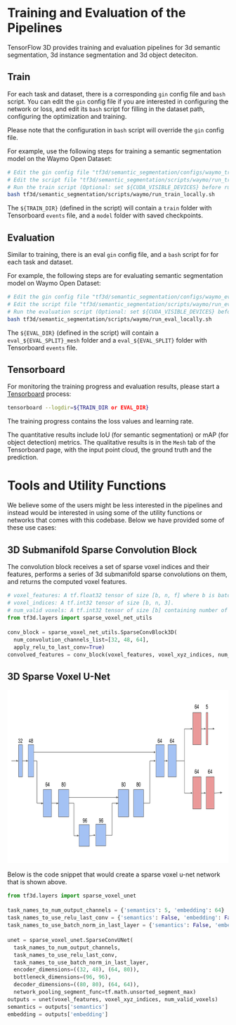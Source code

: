 # Training and Evaluation of the Pipelines

TensorFlow 3D provides training and evaluation pipelines for 3d semantic
segmentation, 3d instance segmentation and 3d object deteciton.

## Train

For each task and dataset, there is a corresponding `gin` config file and `bash`
script. You can edit the `gin` config file if you are interested in configuring
the network or loss, and edit its `bash` script for filling in the dataset path,
configuring the optimization and training.

Please note that the configuration in `bash` script will override the `gin`
config file.

For example, use the following steps for training a semantic segmentation model 
on the Waymo Open Dataset:

```bash
# Edit the gin config file "tf3d/semantic_segmentation/configs/waymo_train.gin"
# Edit the script file "tf3d/semantic_segmentation/scripts/waymo/run_train_locally.sh"
# Run the train script (Optional: set ${CUDA_VISIBLE_DEVICES} before running)
bash tf3d/semantic_segmentation/scripts/waymo/run_train_locally.sh
```

The `${TRAIN_DIR}` (defined in the script) will contain a `train` folder with
Tensorboard `events` file, and a `model` folder with saved checkpoints.

## Evaluation

Similar to training, there is an eval `gin` config file, and a `bash` script for
for each task and dataset.

For example, the following steps are for evaluating semantic segmentation model
on Waymo Open Dataset:

```bash
# Edit the gin config file "tf3d/semantic_segmentation/configs/waymo_eval.gin"
# Edit the script file "tf3d/semantic_segmentation/scripts/waymo/run_eval_locally.sh"
# Run the evaluation script (Optional: set ${CUDA_VISIBLE_DEVICES} before running)
bash tf3d/semantic_segmentation/scripts/waymo/run_eval_locally.sh
```

The `${EVAL_DIR}` (defined in the script) will contain a
`eval_${EVAL_SPLIT}_mesh` folder and a `eval_${EVAL_SPLIT}` folder with
Tensorboard `events` file.

## Tensorboard

For monitoring the training progress and evaluation results, please start a
[Tensorboard](https://www.tensorflow.org/tensorboard) process:

```bash
tensorboard --logdir=${TRAIN_DIR or EVAL_DIR}
```

The training progress contains the loss values and learning rate.

The quantitative results include IoU (for semantic segmentation) or mAP (for
object detection) metrics. The qualitative results is in the `Mesh` tab of the
Tensorboard page, with the input point cloud, the ground truth and the
prediction.

# Tools and Utility Functions

We believe some of the users might be less interested in the pipelines and 
instead would be interested in using some of the utility functions or networks 
that comes with this codebase. Below we have provided some of these use cases:

## 3D Submanifold Sparse Convolution Block

The convolution block receives a set of sparse voxel indices and their features,
performs a series of 3d submanifold sparse convolutions on them, and returns the
computed voxel features.

```python
# voxel_features: A tf.float32 tensor of size [b, n, f] where b is batch size, n is the number of voxels and f is the feature size.
# voxel_indices: A tf.int32 tensor of size [b, n, 3].
# num_valid voxels: A tf.int32 tensor of size [b] containing number of valid voxels in each of the batch examples.
from tf3d.layers import sparse_voxel_net_utils

conv_block = sparse_voxel_net_utils.SparseConvBlock3D(
  num_convolution_channels_list=[32, 48, 64],
  apply_relu_to_last_conv=True)
convolved_features = conv_block(voxel_features, voxel_xyz_indices, num_valid_voxels)
```

## 3D Sparse Voxel U-Net

<p align="center"><img src="img/unet.png" width=743 height=394></p>

Below is the code snippet that would create a sparse voxel u-net network that is
shown above.

```python
from tf3d.layers import sparse_voxel_unet

task_names_to_num_output_channels = {'semantics': 5, 'embedding': 64}
task_names_to_use_relu_last_conv = {'semantics': False, 'embedding': False}
task_names_to_use_batch_norm_in_last_layer = {'semantics': False, 'embedding': False}

unet = sparse_voxel_unet.SparseConvUNet(
  task_names_to_num_output_channels,
  task_names_to_use_relu_last_conv,
  task_names_to_use_batch_norm_in_last_layer,
  encoder_dimensions=((32, 48), (64, 80)),
  bottleneck_dimensions=(96, 96),
  decoder_dimensions=((80, 80), (64, 64)),
  network_pooling_segment_func=tf.math.unsorted_segment_max)
outputs = unet(voxel_features, voxel_xyz_indices, num_valid_voxels)
semantics = outputs['semantics']
embedding = outputs['embedding']
```

